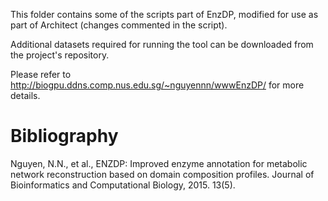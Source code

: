 This folder contains some of the scripts part of EnzDP, modified for use as part of Architect (changes commented in the script).

Additional datasets required for running the tool can be downloaded from the project's repository.

Please refer to http://biogpu.ddns.comp.nus.edu.sg/~nguyennn/wwwEnzDP/ for more details.

# Bibliography

Nguyen, N.N., et al., ENZDP: Improved enzyme annotation for metabolic network reconstruction based on domain composition profiles. Journal of Bioinformatics and Computational Biology, 2015. 13(5).
